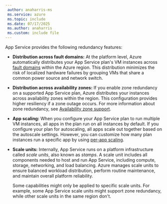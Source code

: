 ```yaml
---
 author: anaharris-ms
 ms.service: azure
 ms.topic: include
 ms.date: 07/17/2025
 ms.author: anaharris
 ms.custom: include file
---
```


App Service provides the following redundancy features:

- **Distribution across fault domains:** At the platform level, Azure automatically distributes your App Service plan's VM instances across [fault domains](/azure/virtual-machines/availability-set-overview#fault-domains) within the Azure region. This distribution minimizes the risk of localized hardware failures by grouping VMs that share a common power source and network switch. 

- **Distribution across availability zones:** If you enable zone redundancy on a supported App Service plan, Azure distributes your instances across availability zones within the region. This configuration provides higher resiliency if a zone outage occurs. For more information about zone redundancy, see [Availability zone support](#availability-zone-support).

- **App scaling:** When you configure your App Service plan to run multiple VM instances, all apps in the plan run on all instances by default. If you configure your plan for autoscaling, all apps scale out together based on the autoscale settings. However, you can customize how many plan instances run a specific app by using [per-app scaling](/azure/app-service/manage-scale-per-app).

- **Scale units:** Internally, App Service runs on a platform infrastructure called *scale units*, also known as *stamps*. A scale unit includes all components needed to host and run App Service, including compute, storage, networking, and load balancing. Azure manages scale units to ensure balanced workload distribution, perform routine maintenance, and maintain overall platform reliability.

    Some capabilities might only be applied to specific scale units. For example, some App Service scale units might support zone redundancy, while other scale units in the same region don't.
